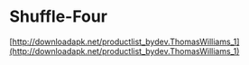# Shuffle-Four

[http://downloadapk.net/productlist_bydev.ThomasWilliams_1](http://downloadapk.net/productlist_bydev.ThomasWilliams_1)